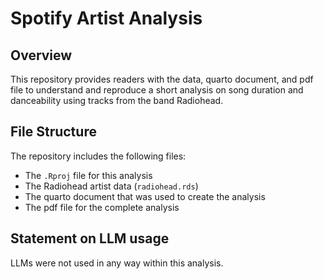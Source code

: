 # Spotify Artist Analysis

## Overview

This repository provides readers with the data, quarto document, and pdf file to understand and reproduce a short analysis on song duration and danceability using tracks from the band Radiohead.


## File Structure

The repository includes the following files:

- The `.Rproj` file for this analysis
- The Radiohead artist data (`radiohead.rds`)
- The quarto document that was used to create the analysis
- The pdf file for the complete analysis

## Statement on LLM usage

LLMs were not used in any way within this analysis.
